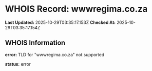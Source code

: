 # WHOIS Record: wwwregima.co.za

**Last Updated:** 2025-10-29T03:35:17.153Z
**Checked At:** 2025-10-29T03:35:17.154Z

## WHOIS Information

**error:** TLD for "wwwregima.co.za" not supported

**status:** error

